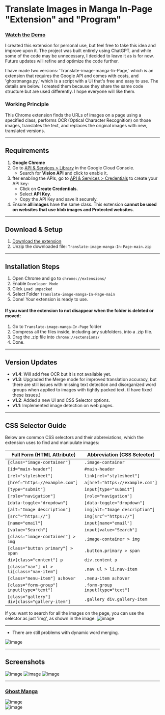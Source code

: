 # Translate Images in Manga In-Page "Extension" and "Program"

### [Watch the Demo](https://youtu.be/EVLBudGqJ9k)

I created this extension for personal use, but feel free to take this idea and improve upon it. The project was built entirely using ChatGPT, and while some of the code may be unnecessary, I decided to leave it as is for now. Future updates will refine and optimize the code further.

I have made two versions: 'Translate-image-manga-In-Page,' which is an extension that requires the Google API and comes with costs, and 'ghostmanga.py,' which is a script with a UI that's free and easy to use. The details are below. I created them because they share the same code structure but are used differently. I hope everyone will like them.

### Working Principle
This Chrome extension finds the URLs of images on a page using a specified class, performs OCR (Optical Character Recognition) on those images, translates the text, and replaces the original images with new, translated versions.

---

## Requirements

1. **Google Chrome**
2. Go to [API & Services > Library](https://console.cloud.google.com/apis/library) in the Google Cloud Console.
   - Search for **Vision API** and click to enable it.
3. fter enabling the APIs, go to [API & Services > Credentials](https://console.cloud.google.com/apis/credentials) to create your API key:
   - Click on **Create Credentials**.
   - Select **API Key**.
   - Copy the API Key and save it securely.
4. Ensure **all images** have the same class. This extension **cannot be used on websites that use blob images and Protected websites**.

---

## Download & Setup

1. [Download the extension](https://github.com/Kuju29/Translate-image-manga-In-Page/archive/refs/heads/main.zip)
2. Unzip the downloaded file: `Translate-image-manga-In-Page-main.zip`
---

## Installation Steps

1. Open Chrome and go to `chrome://extensions/`
2. Enable `Developer Mode`
3. Cilck `Load unpacked`
4. Select Folder `Translate-image-manga-In-Page-main`
5. Done! Your extension is ready to use.


#### If you want the extension to not disappear when the folder is deleted or moved:
1. Go to `Translate-image-manga-In-Page` folder
2. Compress all the files inside, including any subfolders, into a .zip file.
3. Drag the .zip file into `chrome://extensions/`
4. Done.

---

## Version Updates

- **v1.4**: Will add free OCR but it is not available yet.
- **v1.3**: Upgraded the Merge mode for improved translation accuracy, but there are still issues with missing text detection and disorganized word groups when applied to images with tightly packed text. (I have fixed these issues.)
- **v1.2**: Added a new UI and CSS Selector options.
- **v1.1**: Implemented image detection on web pages.

---

## CSS Selector Guide

Below are common CSS selectors and their abbreviations, which the extension uses to find and manipulate images:

| Full Form (HTML Attribute)                  | Abbreviation (CSS Selector)            |
|---------------------------------------------|----------------------------------------|
| `[class="image-container"]`                 | `.image-container`                     |
| `[id="main-header"]`                        | `#main-header`                         |
| `[rel="stylesheet"]`                        | `link[rel="stylesheet"]`               |
| `[href="https://example.com"]`              | `a[href="https://example.com"]`        |
| `[type="submit"]`                           | `input[type="submit"]`                 |
| `[role="navigation"]`                       | `[role="navigation"]`                  |
| `[data-toggle="dropdown"]`                  | `[data-toggle="dropdown"]`             |
| `[alt="Image description"]`                 | `img[alt="Image description"]`         |
| `[src^="https://"]`                         | `img[src^="https://"]`                 |
| `[name="email"]`                            | `input[name="email"]`                  |
| `[value="Search"]`                          | `input[value="Search"]`                |
| `[class="image-container"] > img`           | `.image-container > img`               |
| `[class="button primary"] > span`           | `.button.primary > span`               |
| `div[class="content"] p`                    | `div.content p`                        |
| `[class="nav"] ul > li[class="nav-item"]`   | `.nav ul > li.nav-item`                |
| `[class="menu-item"] a:hover`               | `.menu-item a:hover`                   |
| `[class="form-group"] input[type="text"]`   | `.form-group input[type="text"]`       |
| `[class="gallery"] div[class="gallery-item"]`| `.gallery div.gallery-item`            |

If you want to search for all the images on the page, you can use the selector as just 'img', as shown in the image.
![image](https://github.com/user-attachments/assets/71e4fe65-c222-4f41-adea-1fb7aaeca5f1)


---
- There are still problems with dynamic word merging.

![image](https://github.com/user-attachments/assets/ae7a6c83-fbd0-4008-97db-c7e7aa551b64)

---

## Screenshots

![image](https://github.com/user-attachments/assets/91b81b3e-b49c-4cb8-a24b-5f663b6aa533)
![image](https://github.com/user-attachments/assets/63c7f018-10e1-456d-88d3-cb79577a6e48)
![image](https://github.com/user-attachments/assets/50570a94-a518-4e06-86f3-5fbff136d12f)

---

### [Ghost Manga](https://github.com/Kuju29/Translate-image-manga-In-Page/blob/main/ghostmanga.py)

![image](https://github.com/user-attachments/assets/72881819-0d6a-4a8b-a2ed-1e5d7f680bde)\
![image](https://github.com/user-attachments/assets/4d1c0b21-60b8-4cff-bdb8-b8f3f12ec5c4)



